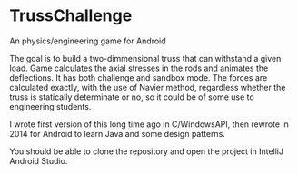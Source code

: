 # TrussChallenge
An physics/engineering game for Android

The goal is to build a two-dimmensional truss that can withstand a given load. Game calculates the axial stresses in the rods and animates the deflections. It has both challenge and sandbox mode.
The forces are calculated exactly, with the use of Navier method, regardless whether the truss is statically determinate or no, so it could be of some use to engineering students.

I wrote first version of this long time ago in C/WindowsAPI, then rewrote in 2014 for Android to learn Java and some design patterns.

You should be able to clone the repository and open the project in IntelliJ Android Studio. 

